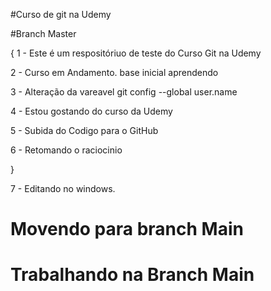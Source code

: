 #Curso de git na Udemy

#Branch Master

{
1 - Este é um respositóriuo de teste do Curso Git na Udemy

2 - Curso em Andamento. base inicial aprendendo

3 - Alteração da vareavel git config --global user.name

4 - Estou gostando do curso da Udemy

5 - Subida do Codigo  para o GitHub

6 - Retomando o raciocinio 

}


7 - Editando no windows.

# Movendo para branch Main




# Trabalhando na Branch Main